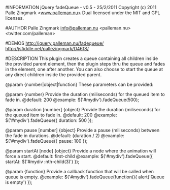 #INFORMATION
jQuery fadeQueue - v0.5 - 25/2/2011
Copyright (c) 2011 Palle Zingmark <www.palleman.nu>
Dual licensed under the MIT and GPL licenses.

#AUTHOR
Palle Zingmark
<info@palleman.nu>
<palleman.nu>
<twitter.com/palleman>

#DEMOS
http://jquery.palleman.nu/fadequeue/
http://jsfiddle.net/pallezingmark/D46fS/

#DESCRIPTION
This plugin creates a queue containing all children inside the
provided parent element, then the plugin steps thru the queue
and fades in the element, one after another. You can also
choose to start the queue at any direct children inside the
provided parent.

@param {number|object|function} These parameters can be provided:

@param {number} Provide the duration (miliseconds) for the queued item to fade in.
  @default: 200
  @example:
    $('#mydiv').fadeQueue(500);

@param duration [number] {object} Provide the duration (miliseconds) for the queued item to fade in.
  @default: 200
  @example:
    $('#mydiv').fadeQueue({
      duration: 500
    });

@param pause [number] {object} Provide a pause (miliseconds) between the fade in durations.
  @default: (duration / 2)
  @example:
    $('#mydiv').fadeQueue({
      pause: 100
    });

@param startAt [node] {object} Provide a node where the animation will force a start.
  @default: first-child
  @example:
    $('#mydiv').fadeQueue({
      startAt: $('#mydiv :nth-child(3)')
    });

@param {function} Provide a callback function that will be called when queue is empty.
  @example:
    $('#mydiv').fadeQueue(function(){
      alert('Queue is empty')
    });